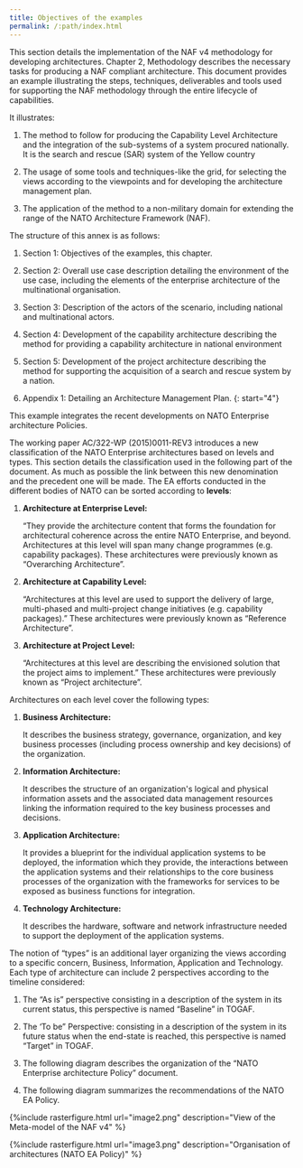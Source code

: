 ```yaml
---
title: Objectives of the examples
permalink: /:path/index.html
---
```


This section details the implementation of the NAF v4 methodology for
developing architectures. Chapter 2, Methodology describes the necessary
tasks for producing a NAF compliant architecture. This document provides
an example illustrating the steps, techniques, deliverables and tools
used for supporting the NAF methodology through the entire lifecycle of
capabilities.

It illustrates:

1.  The method to follow for producing the Capability Level Architecture
    and the integration of the sub-systems of a system
    procured nationally. It is the search and rescue (SAR) system of the
    Yellow country

2.  The usage of some tools and techniques-like the grid, for selecting
    the views according to the viewpoints and for developing the
    architecture management plan.

3.  The application of the method to a non-military domain for extending
    the range of the NATO Architecture Framework (NAF).

The structure of this annex is as follows:

1.  Section 1: Objectives of the examples, this chapter.

2.  Section 2: Overall use case description detailing the environment of
    the use case, including the elements of the enterprise architecture
    of the multinational organisation.

3.  Section 3: Description of the actors of the scenario, including
    national and multinational actors.

4.  Section 4: Development of the capability architecture describing the
    method for providing a capability architecture in national
    environment

5.  Section 5: Development of the project architecture describing the
    method for supporting the acquisition of a search and rescue system
    by a nation.

6.  Appendix 1: Detailing an Architecture Management Plan.
{: start="4"}

This example integrates the recent developments on NATO Enterprise
architecture Policies.

The working paper AC/322-WP (2015)0011-REV3 introduces a new
classification of the NATO Enterprise architectures based on levels and
types. This section details the classification used in the following
part of the document. As much as possible the link between this new
denomination and the precedent one will be made. The EA efforts
conducted in the different bodies of NATO can be sorted according to
**levels**:

1.  **Architecture at Enterprise  Level:**

    “They provide the architecture content that forms the foundation for
    architectural coherence across the entire NATO Enterprise, and beyond.
    Architectures at this level will span many change programmes (e.g.
    capability packages). These architectures were previously known as
    “Overarching Architecture”.

2.  **Architecture at Capability Level:**

    “Architectures at this level are used to support the delivery of
    large, multi-phased and multi-project change initiatives (e.g.
    capability packages).” These architectures were previously known as
    “Reference Architecture”.

3.  **Architecture at Project Level:**

    “Architectures at this level are describing the envisioned solution
    that the project aims to implement.” These architectures were
    previously known as “Project architecture”.

Architectures on each level cover the following types:

1.  **Business Architecture:**

    It describes the business strategy, governance, organization, and key
    business processes (including process ownership and key decisions) of
    the organization.

2.  **Information Architecture:**

    It describes the structure of an organization's logical and physical
    information assets and the associated data management resources
    linking the information required to the key business processes and
    decisions.

3.  **Application Architecture:**

    It provides a blueprint for the individual application systems to be
    deployed, the information which they provide, the interactions between
    the application systems and their relationships to the core business
    processes of the organization with the frameworks for services to be
    exposed as business functions for integration.

4.  **Technology Architecture:**

    It describes the hardware, software and network infrastructure needed
    to support the deployment of the application systems.

The notion of “types” is an additional layer organizing the views
according to a specific concern, Business, Information, Application and
Technology. Each type of architecture can include 2 perspectives
according to the timeline considered:

1.  The “As is” perspective consisting in a description of the system in
    its current status, this perspective is named “Baseline” in TOGAF.

2.  The ‘To be” Perspective: consisting in a description of the system
    in its future status when the end-state is reached, this perspective
    is named “Target” in TOGAF.

3.  The following diagram describes the organization of the “NATO
    Enterprise architecture Policy” document.

4.  The following diagram summarizes the recommendations of the NATO
    EA Policy.


{%include rasterfigure.html url="image2.png" description="View of the Meta-model of the NAF v4" %}

{%include rasterfigure.html url="image3.png" description="Organisation of architectures (NATO EA Policy)" %}
